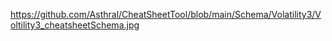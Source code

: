 https://github.com/Asthral/CheatSheetTool/blob/main/Schema/Volatility3/Voltility3_cheatsheetSchema.jpg
